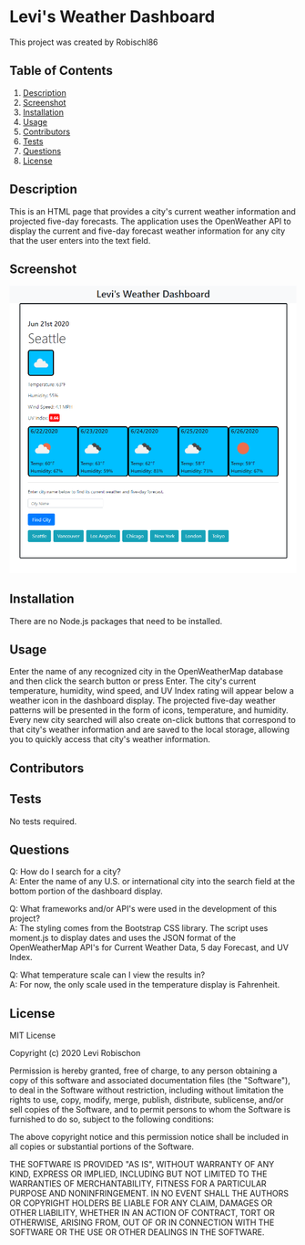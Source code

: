 # Levi's Weather Dashboard
This project was created by Robischl86
## Table of Contents
1. [Description](#description) 
 2. [Screenshot](#screenshot) 
 3. [Installation](#installation) 
 4. [Usage](#usage) 
 5. [Contributors](#contributors) 
 6. [Tests](#tests) 
 7. [Questions](#questions)
 8. [License](#license)

## Description
This is an HTML page that provides a city's current weather information and projected five-day forecasts. The application uses the OpenWeather API to display the current and five-day forecast weather information for any city that the user enters into the text field.
## Screenshot
![Screenshot](screenshot.png?raw=true) 
## Installation
There are no Node.js packages that need to be installed.
## Usage
Enter the name of any recognized city in the OpenWeatherMap database and then click the search button or press Enter. The city's current temperature, humidity, wind speed, and UV Index rating will appear below a weather icon in the dashboard display. The projected five-day weather patterns will be presented in the form of icons, temperature, and humidity. Every new city searched will also create on-click buttons that correspond to that city's weather information and are saved to the local storage, allowing you to quickly access that city's weather information.
## Contributors

## Tests
No tests required.
## Questions
Q: How do I search for a city?\
A: Enter the name of any U.S. or international city into the search field at the bottom portion of the dashboard display.

Q: What frameworks and/or API's were used in the development of this project?\
A: The styling comes from the Bootstrap CSS library. The script uses moment.js to display dates and uses the JSON format of the OpenWeatherMap API's for Current Weather Data, 5 day Forecast, and UV Index.

Q: What temperature scale can I view the results in?\
A: For now, the only scale used in the temperature display is Fahrenheit.
## License
MIT License

Copyright (c) 2020 Levi Robischon

Permission is hereby granted, free of charge, to any person obtaining a copy of this software and associated documentation files (the "Software"), to deal in the Software without restriction, including without limitation the rights to use, copy, modify, merge, publish, distribute, sublicense, and/or sell copies of the Software, and to permit persons to whom the Software is furnished to do so, subject to the following conditions:

The above copyright notice and this permission notice shall be included in all copies or substantial portions of the Software.

THE SOFTWARE IS PROVIDED "AS IS", WITHOUT WARRANTY OF ANY KIND, EXPRESS OR IMPLIED, INCLUDING BUT NOT LIMITED TO THE WARRANTIES OF MERCHANTABILITY, FITNESS FOR A PARTICULAR PURPOSE AND NONINFRINGEMENT. IN NO EVENT SHALL THE AUTHORS OR COPYRIGHT HOLDERS BE LIABLE FOR ANY CLAIM, DAMAGES OR OTHER LIABILITY, WHETHER IN AN ACTION OF CONTRACT, TORT OR OTHERWISE, ARISING FROM, OUT OF OR IN CONNECTION WITH THE SOFTWARE OR THE USE OR OTHER DEALINGS IN THE SOFTWARE.






